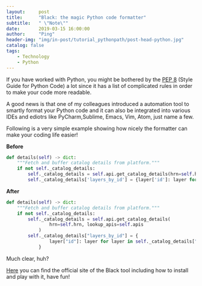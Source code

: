 ```yaml
---
layout:     post
title:      "Black: the magic Python code formatter"
subtitle:   " \"Note\""
date:       2019-03-15 16:00:00
author:     "Ping"
header-img: "img/in-post/tutorial_pythonpath/post-head-python.jpg"
catalog: false
tags:
    - Technology
    - Python
---
```


If you have worked with Python, you might be bothered by the [PEP 8](https://www.python.org/dev/peps/pep-0008/)
(Style Guide for Python Code) a lot since it has a list of complicated rules in order to make your code more readable.

A good news is that one of my colleagues introduced a automation tool to smartly format your Python code and it can 
also be integrated into various IDEs and ediotrs like PyCharm,Sublime, Emacs, Vim, Atom, just name a few. 

Following is a very simple example showing how nicely the formatter can make your coding life easier!
 
**Before**
```python
def details(self) -> dict:
    """Fetch and buffer catalog details from platform."""
    if not self._catalog_details:
        self._catalog_details = self.api.get_catalog_details(hrn=self.hrn, lookup_apis=self.apis)
        self._catalog_details['layers_by_id'] = {layer['id']: layer for layer in self._catalog_details['layers']}

```

**After**
```python
def details(self) -> dict:
    """Fetch and buffer catalog details from platform."""
    if not self._catalog_details:
        self._catalog_details = self.api.get_catalog_details(
                hrn=self.hrn, lookup_apis=self.apis
            )
        self._catalog_details["layers_by_id"] = {
                layer["id"]: layer for layer in self._catalog_details["layers"]
            }

```

Much clear, huh?

[Here](https://github.com/ambv/black) you can find the official site of the Black tool including how to install and play with it, have fun!
